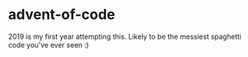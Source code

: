 # advent-of-code  
2019 is my first year attempting this. Likely to be the messiest spaghetti code you've ever seen :)
